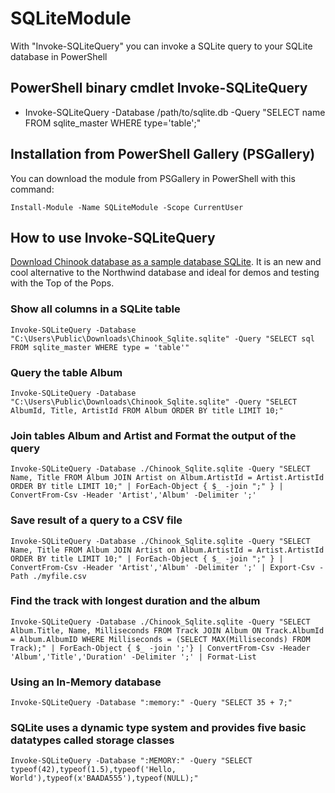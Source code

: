 # SQLiteModule
With "Invoke-SQLiteQuery" you can invoke a SQLite query to your SQLite database in PowerShell


PowerShell binary cmdlet Invoke-SQLiteQuery
------------------------------------------------------------

* Invoke-SQLiteQuery -Database /path/to/sqlite.db -Query "SELECT name FROM sqlite_master WHERE type='table';"


Installation from PowerShell Gallery (PSGallery)
------------------------------------------------

You can download the module from PSGallery in PowerShell with this command:

```Install-Module -Name SQLiteModule -Scope CurrentUser```

How to use Invoke-SQLiteQuery
-----------------------------

[Download Chinook database as a sample database SQLite](https://github.com/lerocha/chinook-database/blob/master/ChinookDatabase/DataSources/Chinook_Sqlite.sqlite). It is an new and cool alternative to the Northwind database and ideal for demos and testing with the Top of the Pops.

### Show all columns in a SQLite table

```
Invoke-SQLiteQuery -Database "C:\Users\Public\Downloads\Chinook_Sqlite.sqlite" -Query "SELECT sql FROM sqlite_master WHERE type = 'table'"
 ```
 
### Query the table Album

``` 
Invoke-SQLiteQuery -Database "C:\Users\Public\Downloads\Chinook_Sqlite.sqlite" -Query "SELECT AlbumId, Title, ArtistId FROM Album ORDER BY title LIMIT 10;"
```

### Join tables Album and Artist and Format the output of the query
```
Invoke-SQLiteQuery -Database ./Chinook_Sqlite.sqlite -Query "SELECT Name, Title FROM Album JOIN Artist on Album.ArtistId = Artist.ArtistId ORDER BY title LIMIT 10;" | ForEach-Object { $_ -join ";" } | ConvertFrom-Csv -Header 'Artist','Album' -Delimiter ';'
```

### Save result of a query to a CSV file

```
Invoke-SQLiteQuery -Database ./Chinook_Sqlite.sqlite -Query "SELECT Name, Title FROM Album JOIN Artist on Album.ArtistId = Artist.ArtistId ORDER BY title LIMIT 10;" | ForEach-Object { $_ -join ";" } | ConvertFrom-Csv -Header 'Artist','Album' -Delimiter ';' | Export-Csv -Path ./myfile.csv
```

### Find the track with longest duration and the album
```
Invoke-SQLiteQuery -Database ./Chinook_Sqlite.sqlite -Query "SELECT Album.Title, Name, Milliseconds FROM Track JOIN Album ON Track.AlbumId = Album.AlbumID WHERE Milliseconds = (SELECT MAX(Milliseconds) FROM Track);" | ForEach-Object { $_ -join ';'} | ConvertFrom-Csv -Header 'Album','Title','Duration' -Delimiter ';' | Format-List
```

### Using an In-Memory database

```
Invoke-SQLiteQuery -Database ":memory:" -Query "SELECT 35 + 7;"
```

### SQLite uses a dynamic type system and provides five basic datatypes called storage classes

```
Invoke-SQLiteQuery -Database ":MEMORY:" -Query "SELECT typeof(42),typeof(1.5),typeof('Hello, World'),typeof(x'BAADA555'),typeof(NULL);"
```

<!--
### Access the same SQLite in-memory (:memory:) database with two or more steps

We cannot access the same in-memory database from different processes. A new connection to :memory: always creates a new database, because every :memory: database is distinct from every other. This is different from an on-disk database, where multiple connections with the same connection string creates a connection to one database.

Within one process it is possible to share an in-memory database with the use of an URI:

```
Invoke-SQLiteQuery -Database "file::memory:?cache=shared" -Query "CREATE TABLE contacts (                              
 contact_id INTEGER PRIMARY KEY,               
 first_name TEXT NOT NULL,
 last_name TEXT NOT NULL,
 email TEXT NOT NULL UNIQUE,
 phone TEXT NOT NULL UNIQUE
 );"

Invoke-SQLiteQuery -Database "file::memory:?cache=shared" -Query "INSERT INTO contacts (first_name,last_name,email,phone) VALUES('Johnny','Cash','j@cash.com',555346);"

Invoke-SQLiteQuery -Database "file::memory:?cache=shared" -Query "SELECT * FROM contacts;"
```
-->
